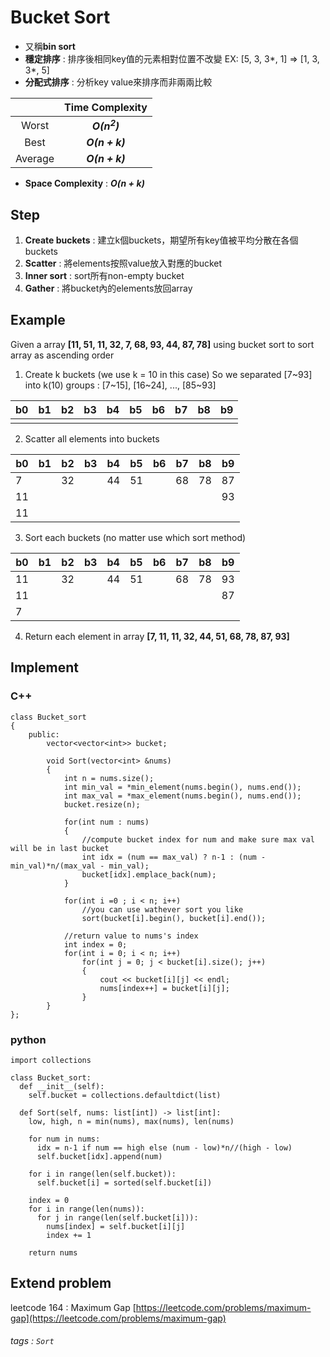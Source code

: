 # Bucket Sort
- 又稱**bin sort**
- **穩定排序** : 排序後相同key值的元素相對位置不改變
  EX: [5, 3, 3*, 1] => [1, 3, 3*, 5]
- **分配式排序** : 分析key value來排序而非兩兩比較

|         | Time Complexity  |
|:-------:|:----------------:|
|  Worst  |  ***O($n^2$)***  |
|  Best   | ***O($n + k$)*** |
| Average | ***O($n + k$)*** |

- **Space Complexity** : ***O($n + k$)***

## Step
1. **Create buckets** : 建立k個buckets，期望所有key值被平均分散在各個buckets
2. **Scatter** : 將elements按照value放入對應的bucket
3. **Inner sort** : sort所有non-empty bucket
4. **Gather** : 將bucket內的elements放回array

## Example
Given a array **[11, 51, 11, 32, 7, 68, 93, 44, 87, 78]** using bucket sort to sort array as ascending order

1. Create k buckets (we use k = 10 in this case)
   So we separated [7~93] into k(10) groups : 
   [7~15], [16~24], ..., [85~93]

| b0   | b1   | b2   | b3  | b4  | b5  | b6  | b7  | b8  | b9  |
| ---- | ---- | ---- | --- | --- | --- | --- | --- | --- | --- |
|      |      |      |     |     |     |     |     |     |     |

2. Scatter all elements into buckets

| b0   | b1   | b2   | b3  | b4  | b5  | b6  | b7  | b8  | b9  |
| ---- | ---- | ---- | --- | --- | --- | --- | --- | --- | --- |
| 7    |      | 32   |     | 44  | 51  |     | 68  | 78  | 87  |
| 11   |      |      |     |     |     |     |     |     | 93  |
| 11   |      |      |     |     |     |     |     |     |     |

3. Sort each buckets (no matter use which sort method)

| b0   | b1   | b2   | b3  | b4  | b5  | b6  | b7  | b8  | b9  |
| ---- | ---- | ---- | --- | --- | --- | --- | --- | --- | --- |
| 11   |      | 32   |     | 44  | 51  |     | 68  | 78  | 93  |
| 11   |      |      |     |     |     |     |     |     | 87  |
| 7    |      |      |     |     |     |     |     |     |     |

4. Return each element in array
   **[7, 11, 11, 32, 44, 51, 68, 78, 87, 93]**

## Implement
### C++
```cpp=
class Bucket_sort
{
    public:
        vector<vector<int>> bucket;
        
        void Sort(vector<int> &nums)
        {
            int n = nums.size();
            int min_val = *min_element(nums.begin(), nums.end());
            int max_val = *max_element(nums.begin(), nums.end());
            bucket.resize(n);
            
            for(int num : nums)
            {
                //compute bucket index for num and make sure max val will be in last bucket
                int idx = (num == max_val) ? n-1 : (num - min_val)*n/(max_val - min_val);
                bucket[idx].emplace_back(num);
            }
            
            for(int i =0 ; i < n; i++)
                //you can use wathever sort you like
                sort(bucket[i].begin(), bucket[i].end());
            
            //return value to nums's index
            int index = 0;
            for(int i = 0; i < n; i++)
                for(int j = 0; j < bucket[i].size(); j++)
                {
                    cout << bucket[i][j] << endl;
                    nums[index++] = bucket[i][j];
                }
        }
};
```

### python
```python=
import collections

class Bucket_sort:
  def __init__(self):
    self.bucket = collections.defaultdict(list)
  
  def Sort(self, nums: list[int]) -> list[int]:
    low, high, n = min(nums), max(nums), len(nums)

    for num in nums:
      idx = n-1 if num == high else (num - low)*n//(high - low)
      self.bucket[idx].append(num)
    
    for i in range(len(self.bucket)):
      self.bucket[i] = sorted(self.bucket[i])
    
    index = 0
    for i in range(len(nums)):
      for j in range(len(self.bucket[i])):
        nums[index] = self.bucket[i][j]
        index += 1
    
    return nums
```

## Extend problem
leetcode 164 : Maximum Gap
[https://leetcode.com/problems/maximum-gap](https://leetcode.com/problems/maximum-gap)

###### tags : `Sort`

